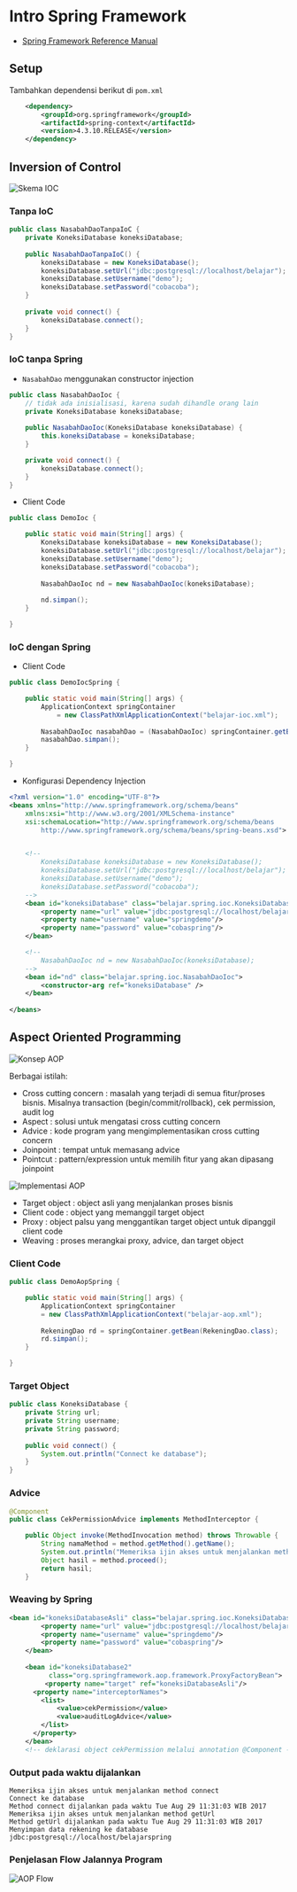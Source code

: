 # Intro Spring Framework

* [Spring Framework Reference Manual](https://docs.spring.io/spring/docs/current/spring-framework-reference/htmlsingle/)

## Setup ##

Tambahkan dependensi berikut di `pom.xml`

```xml
    <dependency>
        <groupId>org.springframework</groupId>
        <artifactId>spring-context</artifactId>
        <version>4.3.10.RELEASE</version>
    </dependency>
```

## Inversion of Control ##

![Skema IOC](img/inversion-of-control.jpg)

### Tanpa IoC ###

```java
public class NasabahDaoTanpaIoC {
	private KoneksiDatabase koneksiDatabase;
	
	public NasabahDaoTanpaIoC() {
		koneksiDatabase = new KoneksiDatabase();
		koneksiDatabase.setUrl("jdbc:postgresql://localhost/belajar");
		koneksiDatabase.setUsername("demo");
		koneksiDatabase.setPassword("cobacoba");
	}
	
	private void connect() {
		koneksiDatabase.connect();
	}
}
```

### IoC tanpa Spring ###

* `NasabahDao` menggunakan constructor injection

```java
public class NasabahDaoIoc {
	// tidak ada inisialisasi, karena sudah dihandle orang lain
	private KoneksiDatabase koneksiDatabase;
	
	public NasabahDaoIoc(KoneksiDatabase koneksiDatabase) {
		this.koneksiDatabase = koneksiDatabase;
	}

	private void connect() {
		koneksiDatabase.connect();
	}
}
```

* Client Code

```java
public class DemoIoc {

	public static void main(String[] args) {
		KoneksiDatabase koneksiDatabase = new KoneksiDatabase();
		koneksiDatabase.setUrl("jdbc:postgresql://localhost/belajar");
		koneksiDatabase.setUsername("demo");
		koneksiDatabase.setPassword("cobacoba");
		
		NasabahDaoIoc nd = new NasabahDaoIoc(koneksiDatabase);
		
		nd.simpan();
	}

}
```


### IoC dengan Spring ###


* Client Code

```java
public class DemoIocSpring {

	public static void main(String[] args) {
		ApplicationContext springContainer
			= new ClassPathXmlApplicationContext("belajar-ioc.xml");
		
		NasabahDaoIoc nasabahDao = (NasabahDaoIoc) springContainer.getBean("nd");
		nasabahDao.simpan();
	}

}
```

* Konfigurasi Dependency Injection

```xml
<?xml version="1.0" encoding="UTF-8"?>
<beans xmlns="http://www.springframework.org/schema/beans"
    xmlns:xsi="http://www.w3.org/2001/XMLSchema-instance"
    xsi:schemaLocation="http://www.springframework.org/schema/beans
        http://www.springframework.org/schema/beans/spring-beans.xsd">


	<!-- 
		KoneksiDatabase koneksiDatabase = new KoneksiDatabase();
		koneksiDatabase.setUrl("jdbc:postgresql://localhost/belajar");
		koneksiDatabase.setUsername("demo");
		koneksiDatabase.setPassword("cobacoba");
	-->
	<bean id="koneksiDatabase" class="belajar.spring.ioc.KoneksiDatabase">
		<property name="url" value="jdbc:postgresql://localhost/belajarspring"/>
		<property name="username" value="springdemo"/>
		<property name="password" value="cobaspring"/>
	</bean>

	<!-- 
		NasabahDaoIoc nd = new NasabahDaoIoc(koneksiDatabase);
	-->
	<bean id="nd" class="belajar.spring.ioc.NasabahDaoIoc">
		<constructor-arg ref="koneksiDatabase" />
	</bean>
	
</beans>
```

## Aspect Oriented Programming ##

![Konsep AOP](img/aop-concept.jpg)

Berbagai istilah:

* Cross cutting concern : masalah yang terjadi di semua fitur/proses bisnis. Misalnya transaction (begin/commit/rollback), cek permission, audit log
* Aspect : solusi untuk mengatasi cross cutting concern
* Advice : kode program yang mengimplementasikan cross cutting concern
* Joinpoint : tempat untuk memasang advice
* Pointcut : pattern/expression untuk memilih fitur yang akan dipasang joinpoint


![Implementasi AOP](img/aop-implementation.jpg)

* Target object : object asli yang menjalankan proses bisnis
* Client code : object yang memanggil target object
* Proxy : object palsu yang menggantikan target object untuk dipanggil client code
* Weaving : proses merangkai proxy, advice, dan target object

### Client Code ###

```java
public class DemoAopSpring {

	public static void main(String[] args) {
		ApplicationContext springContainer
		= new ClassPathXmlApplicationContext("belajar-aop.xml");
	
		RekeningDao rd = springContainer.getBean(RekeningDao.class);
		rd.simpan();
	}

}
```

### Target Object ###

```java
public class KoneksiDatabase {
	private String url;
	private String username;
	private String password;
	
	public void connect() {
		System.out.println("Connect ke database");
	}
}
```

### Advice ###

```java
@Component
public class CekPermissionAdvice implements MethodInterceptor {

	public Object invoke(MethodInvocation method) throws Throwable {
		String namaMethod = method.getMethod().getName();
		System.out.println("Memeriksa ijin akses untuk menjalankan method "+namaMethod);
		Object hasil = method.proceed();
		return hasil;
	}
```

### Weaving by Spring ###

```xml
<bean id="koneksiDatabaseAsli" class="belajar.spring.ioc.KoneksiDatabase">
		<property name="url" value="jdbc:postgresql://localhost/belajarspring"/>
		<property name="username" value="springdemo"/>
		<property name="password" value="cobaspring"/>
	</bean>
	
	<bean id="koneksiDatabase2"
          class="org.springframework.aop.framework.ProxyFactoryBean">
    	 <property name="target" ref="koneksiDatabaseAsli"/>
      <property name="interceptorNames">
        <list>
            <value>cekPermission</value> 
            <value>auditLogAdvice</value>
        </list>
      </property>
    </bean>
    <!-- deklarasi object cekPermission melalui annotation @Component -->
```

### Output pada waktu dijalankan ###

```
Memeriksa ijin akses untuk menjalankan method connect
Connect ke database
Method connect dijalankan pada waktu Tue Aug 29 11:31:03 WIB 2017
Memeriksa ijin akses untuk menjalankan method getUrl
Method getUrl dijalankan pada waktu Tue Aug 29 11:31:03 WIB 2017
Menyimpan data rekening ke database jdbc:postgresql://localhost/belajarspring
```

### Penjelasan Flow Jalannya Program ###

![AOP Flow](img/aop-execution-flow.jpg)